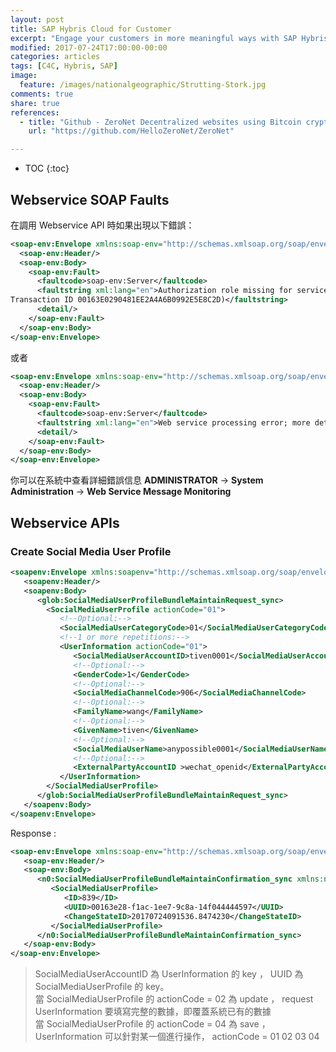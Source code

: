 ```yaml
---
layout: post
title: SAP Hybris Cloud for Customer
excerpt: "Engage your customers in more meaningful ways with SAP Hybris Cloud for Customer. This cloud CRM portfolio brings sales, customer service, and social CRM together – to help your team form powerful personal connections that drive customer engagement across all channels. Take advantage of rich predictive insight, flawless execution and contextual customer experience relevant to your industry. "
modified: 2017-07-24T17:00:00-00:00
categories: articles
tags: [C4C, Hybris, SAP]
image:
  feature: /images/nationalgeographic/Strutting-Stork.jpg
comments: true
share: true
references:
  - title: "Github - ZeroNet Decentralized websites using Bitcoin crypto and BitTorrent network"
    url: "https://github.com/HelloZeroNet/ZeroNet"

---
```


<style>
@import url('https://fonts.googleapis.com/css?family=Special+Elite');
.demo-blog .blog__post blockquote {
  font-family: 'Special Elite', cursive;
}
.mdl-card__supporting-text.blog__post-body {

}
</style>

* TOC
{:toc}

## Webservice SOAP Faults

在調用 Webservice API 時如果出現以下錯誤：

```xml
<soap-env:Envelope xmlns:soap-env="http://schemas.xmlsoap.org/soap/envelope/">
  <soap-env:Header/>
  <soap-env:Body>
    <soap-env:Fault>
      <faultcode>soap-env:Server</faultcode>
      <faultstring xml:lang="en">Authorization role missing for service "ServiceInterface http://sap.com/xi/A1S/Global ManageContactIn <default> <default>", operation "Operation http://sap.com/xi/A1S/Global MaintainBundle" (UTC timestamp 20130320080942;
Transaction ID 00163E0290481EE2A4A6B0992E5E8C2D)</faultstring>
      <detail/>
    </soap-env:Fault>
  </soap-env:Body>
</soap-env:Envelope>
```

或者

```xml
<soap-env:Envelope xmlns:soap-env="http://schemas.xmlsoap.org/soap/envelope/">
  <soap-env:Header/>
  <soap-env:Body>
    <soap-env:Fault>
      <faultcode>soap-env:Server</faultcode>
      <faultstring xml:lang="en">Web service processing error; more details in the Web service error log on provider side (UTC timestamp 20130320080819; Transaction ID 00163E0290481EE2A4A6AA6271768C2A)</faultstring>
      <detail/>
    </soap-env:Fault>
  </soap-env:Body>
</soap-env:Envelope>
```

你可以在系統中查看詳細錯誤信息 **ADMINISTRATOR** -> **System Administration** -> **Web Service Message Monitoring**

## Webservice APIs

### Create Social Media User Profile

```xml
<soapenv:Envelope xmlns:soapenv="http://schemas.xmlsoap.org/soap/envelope/" xmlns:glob="http://sap.com/xi/SAPGlobal20/Global">
   <soapenv:Header/>
   <soapenv:Body>
      <glob:SocialMediaUserProfileBundleMaintainRequest_sync>
        <SocialMediaUserProfile actionCode="01">
           <!--Optional:-->
           <SocialMediaUserCategoryCode>01</SocialMediaUserCategoryCode>
           <!--1 or more repetitions:-->
           <UserInformation actionCode="01">
              <SocialMediaUserAccountID>tiven0001</SocialMediaUserAccountID>
              <!--Optional:-->
              <GenderCode>1</GenderCode>
              <!--Optional:-->
              <SocialMediaChannelCode>906</SocialMediaChannelCode>
              <!--Optional:-->
              <FamilyName>wang</FamilyName>
              <!--Optional:-->
              <GivenName>tiven</GivenName>
              <!--Optional:-->
              <SocialMediaUserName>anypossible0001</SocialMediaUserName>
              <!--Optional:-->
              <ExternalPartyAccountID >wechat_openid</ExternalPartyAccountID>
           </UserInformation>
        </SocialMediaUserProfile>
      </glob:SocialMediaUserProfileBundleMaintainRequest_sync>
   </soapenv:Body>
</soapenv:Envelope>
```

Response :

```xml
<soap-env:Envelope xmlns:soap-env="http://schemas.xmlsoap.org/soap/envelope/">
   <soap-env:Header/>
   <soap-env:Body>
      <n0:SocialMediaUserProfileBundleMaintainConfirmation_sync xmlns:n0="http://sap.com/xi/SAPGlobal20/Global" xmlns:prx="urn:sap.com:proxy:LNW:/1SAI/TAE380CF5298475959BCE4F:804">
         <SocialMediaUserProfile>
            <ID>839</ID>
            <UUID>00163e28-f1ac-1ee7-9c8a-14f044444597</UUID>
            <ChangeStateID>20170724091536.8474230</ChangeStateID>
         </SocialMediaUserProfile>
      </n0:SocialMediaUserProfileBundleMaintainConfirmation_sync>
   </soap-env:Body>
</soap-env:Envelope>
```

> SocialMediaUserAccountID 為 UserInformation 的 key ， UUID 為 SocialMediaUserProfile 的 key。<br/>
> 當 SocialMediaUserProfile 的 actionCode = 02 為 update ， request UserInformation 要填寫完整的數據，即覆蓋系統已有的數據<br/>
> 當 SocialMediaUserProfile 的 actionCode = 04 為 save ， UserInformation 可以針對某一個進行操作， actionCode = 01 02 03 04
